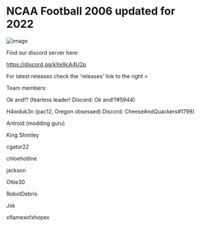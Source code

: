 # NCAA Football 2006 updated for 2022

![image](https://user-images.githubusercontent.com/19662073/161925797-f7581512-7d9f-4bab-ba4c-a78fae107592.png)

Find our discord server here:

https://discord.gg/kXe9cA4U2p

For latest releases check the 'releases' link to the right >

Team members:

Ok and!? (fearless leader! Discord: Ok and!?#5944)

H4wduk3n (pac12, Oregon obsessed) Discord: CheeseAndQuackers#1798)

Antroid (modding guru)

King Shmiley

cgator22

chloehotline

jackson

Ottie30

RobotDebris

Jsk

xflamexofxhopex


